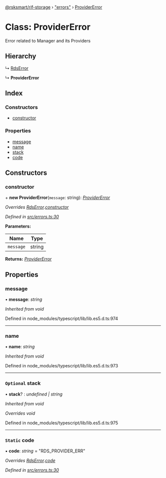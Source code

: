 [@rsksmart/rif-storage](../README.md) › ["errors"](../modules/_errors_.md) › [ProviderError](_errors_.providererror.md)

# Class: ProviderError

Error related to Manager and its Providers

## Hierarchy

  ↳ [RdsError](_errors_.rdserror.md)

  ↳ **ProviderError**

## Index

### Constructors

* [constructor](_errors_.providererror.md#constructor)

### Properties

* [message](_errors_.providererror.md#message)
* [name](_errors_.providererror.md#name)
* [stack](_errors_.providererror.md#optional-stack)
* [code](_errors_.providererror.md#static-code)

## Constructors

###  constructor

\+ **new ProviderError**(`message`: string): *[ProviderError](_errors_.providererror.md)*

*Overrides [RdsError](_errors_.rdserror.md).[constructor](_errors_.rdserror.md#constructor)*

*Defined in [src/errors.ts:30](https://github.com/rsksmart/rds-libjs/blob/b42e838/src/errors.ts#L30)*

**Parameters:**

Name | Type |
------ | ------ |
`message` | string |

**Returns:** *[ProviderError](_errors_.providererror.md)*

## Properties

###  message

• **message**: *string*

*Inherited from void*

Defined in node_modules/typescript/lib/lib.es5.d.ts:974

___

###  name

• **name**: *string*

*Inherited from void*

Defined in node_modules/typescript/lib/lib.es5.d.ts:973

___

### `Optional` stack

• **stack**? : *undefined | string*

*Inherited from void*

*Overrides void*

Defined in node_modules/typescript/lib/lib.es5.d.ts:975

___

### `Static` code

▪ **code**: *string* = "RDS_PROVIDER_ERR"

*Overrides [RdsError](_errors_.rdserror.md).[code](_errors_.rdserror.md#static-code)*

*Defined in [src/errors.ts:30](https://github.com/rsksmart/rds-libjs/blob/b42e838/src/errors.ts#L30)*
